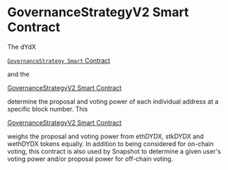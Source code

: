 # GovernanceStrategyV2 Smart Contract

The dYdX

[`GovernanceStrategy Smart` Contract](https://github.com/dydxfoundation/governance-contracts/blob/master/contracts/governance/GovernanceStrategy.sol)

and the

[GovernanceStrategyV2 Smart Contract](https://github.com/dydxfoundation/governance-contracts/blob/master/contracts/governance/strategy/GovernanceStrategyV2.sol)

determine the proposal and voting power of each individual address at a specific block number. This

[GovernanceStrategyV2 Smart Contract](https://github.com/dydxfoundation/governance-contracts/blob/master/contracts/governance/strategy/GovernanceStrategyV2.sol)

weighs the proposal and voting power from ethDYDX, stkDYDX and wethDYDX tokens equally. In addition to being considered for on-chain voting, this contract is also used by Snapshot to determine a given user's voting power and/or proposal power for off-chain voting.
